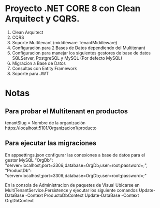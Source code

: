 # Proyecto .NET CORE 8 con Clean Arquitect y CQRS.

1. Clean Arquitect
2. CQRS
3. Soporte Multitenant (middleware TenantMiddleware)
4. Configuración para 2 Bases de Datos dependiendo del Multitenant
5. Configuracion para manejar los siguientes gestores de base de datos SQLServer, PostgreSQL y MySQL (Por defecto MySQL)
6. Migracion a Base de Datos
7. Consultas con Entity Framework
8. Soporte para JWT

# Notas
## Para probar el Multitenant en productos
tenantSlug = Nombre de la organización
https://localhost:5101/Organizacion1/producto

## Para ejecutar las migraciones 
En appsettings.json configurar las conexiones a base de datos para el gestor MySQL
   "OrgDb": "server=localhost;port=3306;database=OrgDb;user=root;password=;",
   "ProductDb": "server=localhost;port=3306;database=OrgDb;user=root;password=;"

En la consola de Administracion de paquetes de Visual Ubicarse en MultiTenantService.Persistence y ejecutar los siguiente comandos
Update-DataBase -Context ProductoDbContext
Update-DataBase -Context OrgDbContext
